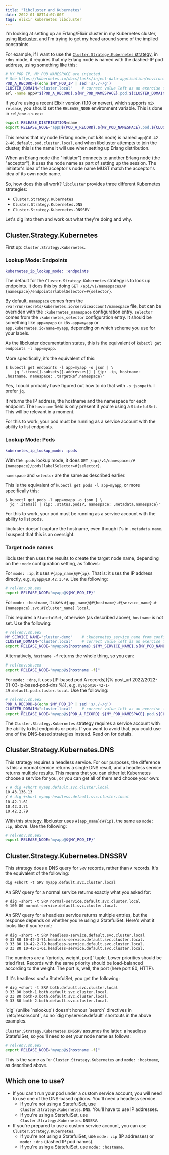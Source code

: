 ```yaml
---
title: "libcluster and Kubernetes"
date: 2022-01-08T14:07:00Z
tags: elixir kubernetes libcluster
---
```


I'm looking at setting up an Erlang/Elixir cluster in my Kubernetes cluster, using
[libcluster](https://github.com/bitwalker/libcluster), and I'm trying to get my head around some of the implied
constraints.

For example, if I want to use the [`Cluster.Strategy.Kubernetes` strategy](https://hexdocs.pm/libcluster/Cluster.Strategy.Kubernetes.html),
in `:dns` mode, it requires that my Erlang node is named with the dashed-IP pod address, using something like this:

```bash
# MY_POD_IP, MY_POD_NAMESPACE are injected.
# See https://kubernetes.io/docs/tasks/inject-data-application/environment-variable-expose-pod-information/
POD_A_RECORD=$(echo $MY_POD_IP | sed 's/./-/g')
CLUSTER_DOMAIN="cluster.local"    # correct value left as an exercise for the reader.
erl -name app@"${POD_A_RECORD}.${MY_POD_NAMESPACE}.pod.${CLUSTER_DOMAIN}"
```

If you're using a recent Elixir version (1.10 or newer), which supports `mix release`, you should set the `RELEASE_NODE` environment variable. This is done in `rel/env.sh.eex`:

```bash
export RELEASE_DISTRIBUTION=name
export RELEASE_NODE="app@${POD_A_RECORD}.${MY_POD_NAMESPACE}.pod.${CLUSTER_DOMAIN}"
```

This means that my node (Erlang node, not k8s node) is named `app@10-42-2-46.default.pod.cluster.local`, and when
libcluster attempts to join the cluster, this is the name it will use when setting up Erlang distribution.

<div class="callout callout-info" markdown="span">
When an Erlang node (the "initiator") connects to another Erlang node (the "acceptor"), it uses the node name as
part of setting up the session. The initiator's idea of the acceptor's node name MUST match the acceptor's idea of its own node name.
</div>

So, how does this all work? `libcluster` provides three different Kubernetes strategies:

- `Cluster.Strategy.Kubernetes`
- `Cluster.Strategy.Kubernetes.DNS`
- `Cluster.Strategy.Kubernetes.DNSSRV`

Let's dig into them and work out what they're doing and why.

## Cluster.Strategy.Kubernetes

First up: `Cluster.Strategy.Kubernetes`.

### Lookup Mode: Endpoints

```elixir
kubernetes_ip_lookup_mode: :endpoints
```

The default for the `Cluster.Strategy.Kubernetes` strategy is to look up endpoints. It does this by doing `GET /api/v1/namespaces/#{namespace}/endpoints?labelSelector=#{selector}`.

By default, `namespace` comes from the `/var/run/secrets/kubernetes.io/serviceaccount/namespace` file, but can be
overriden with the `:kubernetes_namespace` configuration entry. `selector` comes from the `:kubernetes_selector`
configuration entry. It should be something like `app=myapp` or `k8s-app=myapp` or `app.kubernetes.io/name=myapp`,
depending on which scheme you use for your labels.

As the libcluster documentation states, this is the equivalent of `kubectl get endpoints -l app=myapp`.

More specifically, it's the equivalent of this:

```
$ kubectl get endpoints -l app=myapp -o json | \
    jq '.items[].subsets[].addresses[] | {ip: .ip, hostname: .hostname, namespace: .targetRef.namespace}'
```

Yes, I could probably have figured out how to do that with `-o jsonpath`. I prefer `jq`.

It returns the IP address, the hostname and the namespace for each endpoint. The `hostname` field is only present if
you're using a `StatefulSet`. This will be relevant in a moment.

For this to work, your pod must be running as a service account with the ability to list endpoints.

### Lookup Mode: Pods


```elixir
kubernetes_ip_lookup_mode: :pods
```

With the `:pods` lookup mode, it does `GET /api/v1/namespaces/#{namespace}/pods?labelSelector=#{selector}`.

`namespace` and `selector` are the same as described earlier.

This is the equivalent of `kubectl get pods -l app=myapp`, or more specifically this:

```
$ kubectl get pods -l app=myapp -o json | \
  jq '.items[] | {ip: .status.podIP, namespace: .metadata.namespace}'
```

For this to work, your pod must be running as a service account with the ability to list pods.

libcluster doesn't capture the hostname, even though it's in `.metadata.name`. I suspect that this is an oversight.

### Target node names

libcluster then uses the results to create the target node name, depending on the `:mode` configuration setting, as
follows:

For `mode: :ip`, it uses `#{app_name}@#{ip}`. That is: it uses the IP address directly, e.g. `myapp@10.42.1.49`. Use the
following:

```bash
# rel/env.sh.eex
export RELEASE_NODE="myapp@${MY_POD_IP}"
```

For `mode: :hostname`, it uses `#{app_name}@#{hostname}.#{service_name}.#{namespace}.svc.#{cluster_name}.local`.

This requires a `StatefulSet`, otherwise (as described above), `hostname` is not set. Use the following:

```bash
# rel/env.sh.eex
MY_SERVICE_NAME="cluster-demo"    # :kubernetes_service_name from config, must match Service name.
CLUSTER_DOMAIN="cluster.local"    # correct value left as an exercise for the reader.
export RELEASE_NODE="myapp@$(hostname).${MY_SERVICE_NAME}.${MY_POD_NAMESPACE}.pod.${CLUSTER_DOMAIN}"
```

Alternatively, `hostname -f` returns the whole thing, so you can:

```bash
# rel/env.sh.eex
export RELEASE_NODE="myapp@$(hostname -f)"
```

For `mode: :dns`, it uses [IP-based pod A records]({% post_url 2022/2022-01-03-ip-based-pod-dns %}), e.g. `myapp@10-42-1-49.default.pod.cluster.local`. Use the following:

```bash
# rel/env.sh.eex
POD_A_RECORD=$(echo $MY_POD_IP | sed 's/./-/g')
CLUSTER_DOMAIN="cluster.local"    # correct value left as an exercise for the reader.
export RELEASE_NODE="myapp@${POD_A_RECORD}.${MY_POD_NAMESPACE}.pod.${CLUSTER_DOMAIN}"
```

The `Cluster.Strategy.Kubernetes` strategy requires a service account with the ability to list endpoints or pods. If you
want to avoid that, you could use one of the DNS-based strategies instead. Read on for details.

## Cluster.Strategy.Kubernetes.DNS

This strategy requires a headless service. For our purposes, the difference is this: a normal service returns a single DNS result,
and a headless service returns multiple results. This means that you can either let Kubernetes choose a service for you,
or you can get all of them and choose your own:

```bash
/ # dig +short myapp.default.svc.cluster.local
10.43.136.13
/ # dig +short myapp-headless.default.svc.cluster.local
10.42.1.61
10.42.3.71
10.42.2.79
```

With this strategy, libcluster uses `#{app_name}@#{ip}`, the same as `mode: :ip`, above. Use the following:

```bash
# rel/env.sh.eex
export RELEASE_NODE="myapp@${MY_POD_IP}"
```

## Cluster.Strategy.Kubernetes.DNSSRV

This strategy does a DNS query for `SRV` records, rather than `A` records. It's the equivalent of the following:

```
dig +short -t SRV myapp.default.svc.cluster.local
```

An SRV query for a normal service returns exactly what you asked for:

```
# dig +short -t SRV normal-service.default.svc.cluster.local
0 100 80 normal-service.default.svc.cluster.local.
```

An SRV query for a headless service returns multiple entries, but the response depends on whether you're using a StatefulSet. Here's what it looks like if you're not:

```
# dig +short -t SRV headless-service.default.svc.cluster.local
0 33 80 10-42-3-71.headless-service.default.svc.cluster.local.
0 33 80 10-42-2-79.headless-service.default.svc.cluster.local.
0 33 80 10-42-1-61.headless-service.default.svc.cluster.local.
```

<div class="callout callout-info" markdown="span">
The numbers are a `(priority, weight, port)` tuple. Lower priorities should be tried first. Records with the same priority should be load-balanced according to the weight. The port is, well, the port (here port 80, HTTP).
</div>

If it's headless _and_ a StatefulSet, you get the following:

```
# dig +short -t SRV both.default.svc.cluster.local
0 33 80 both-1.both.default.svc.cluster.local.
0 33 80 both-0.both.default.svc.cluster.local.
0 33 80 both-2.both.default.svc.cluster.local.
```

<div class="callout callout-info" markdown="span">
`dig` (unlike `nslookup`) doesn't honour `search` directives in `/etc/resolv.conf`, so no `dig myservice.default` shortcuts in the above examples.
</div>

`Cluster.Strategy.Kubernetes.DNSSRV` assumes the latter: a headless StatefulSet, so you'll need to set your node name as follows:

```bash
# rel/env.sh.eex
export RELEASE_NODE="myapp@$(hostname -f)"
```

This is the same as for `Cluster.Strategy.Kubernetes` and `mode: :hostname`, as described above.

## Which one to use?

- If you can't run your pod under a custom service account, you will need to use one of the DNS-based options. You'll need a headless service.
  - If you're not using a StatefulSet, use `Cluster.Strategy.Kubernetes.DNS`. You'll have to use IP addresses.
  - If you're using a StatefulSet, use `Cluster.Strategy.Kubernetes.DNSSRV`.
- If you're prepared to use a custom service account, you can use `Cluster.Strategy.Kubernetes`.
  - If you're not using a StatefulSet, use `mode: :ip` (IP addresses) or `mode: :dns` (dashed IP pod names).
  - If you're using a StatefulSet, use `mode: :hostname`.

